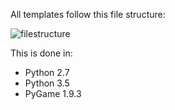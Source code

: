 All templates follow this file structure:

![filestructure](https://cloud.githubusercontent.com/assets/7481680/22213527/8c44ca1a-e162-11e6-86a9-603efdd13b69.png)

This is done in:

- Python 2.7
- Python 3.5
- PyGame 1.9.3
